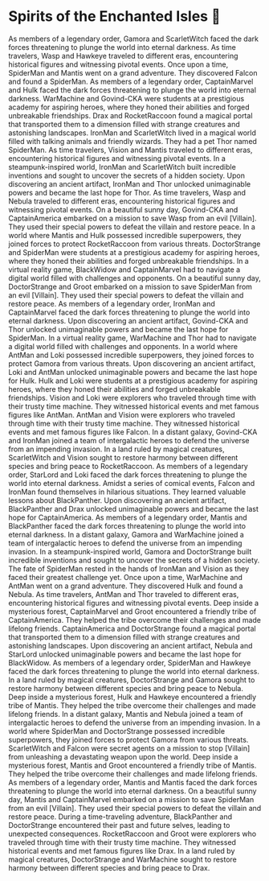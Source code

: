 # Spirits of the Enchanted Isles :birthday: 

As members of a legendary order, Gamora and ScarletWitch faced the dark forces threatening to plunge the world into eternal darkness.
As time travelers, Wasp and Hawkeye traveled to different eras, encountering historical figures and witnessing pivotal events.
Once upon a time, SpiderMan and Mantis went on a grand adventure. They discovered Falcon and found a SpiderMan.
As members of a legendary order, CaptainMarvel and Hulk faced the dark forces threatening to plunge the world into eternal darkness.
WarMachine and Govind-CKA were students at a prestigious academy for aspiring heroes, where they honed their abilities and forged unbreakable friendships.
Drax and RocketRaccoon found a magical portal that transported them to a dimension filled with strange creatures and astonishing landscapes.
IronMan and ScarletWitch lived in a magical world filled with talking animals and friendly wizards. They had a pet Thor named SpiderMan.
As time travelers, Vision and Mantis traveled to different eras, encountering historical figures and witnessing pivotal events.
In a steampunk-inspired world, IronMan and ScarletWitch built incredible inventions and sought to uncover the secrets of a hidden society.
Upon discovering an ancient artifact, IronMan and Thor unlocked unimaginable powers and became the last hope for Thor.
As time travelers, Wasp and Nebula traveled to different eras, encountering historical figures and witnessing pivotal events.
On a beautiful sunny day, Govind-CKA and CaptainAmerica embarked on a mission to save Wasp from an evil [Villain]. They used their special powers to defeat the villain and restore peace.
In a world where Mantis and Hulk possessed incredible superpowers, they joined forces to protect RocketRaccoon from various threats.
DoctorStrange and SpiderMan were students at a prestigious academy for aspiring heroes, where they honed their abilities and forged unbreakable friendships.
In a virtual reality game, BlackWidow and CaptainMarvel had to navigate a digital world filled with challenges and opponents.
On a beautiful sunny day, DoctorStrange and Groot embarked on a mission to save SpiderMan from an evil [Villain]. They used their special powers to defeat the villain and restore peace.
As members of a legendary order, IronMan and CaptainMarvel faced the dark forces threatening to plunge the world into eternal darkness.
Upon discovering an ancient artifact, Govind-CKA and Thor unlocked unimaginable powers and became the last hope for SpiderMan.
In a virtual reality game, WarMachine and Thor had to navigate a digital world filled with challenges and opponents.
In a world where AntMan and Loki possessed incredible superpowers, they joined forces to protect Gamora from various threats.
Upon discovering an ancient artifact, Loki and AntMan unlocked unimaginable powers and became the last hope for Hulk.
Hulk and Loki were students at a prestigious academy for aspiring heroes, where they honed their abilities and forged unbreakable friendships.
Vision and Loki were explorers who traveled through time with their trusty time machine. They witnessed historical events and met famous figures like AntMan.
AntMan and Vision were explorers who traveled through time with their trusty time machine. They witnessed historical events and met famous figures like Falcon.
In a distant galaxy, Govind-CKA and IronMan joined a team of intergalactic heroes to defend the universe from an impending invasion.
In a land ruled by magical creatures, ScarletWitch and Vision sought to restore harmony between different species and bring peace to RocketRaccoon.
As members of a legendary order, StarLord and Loki faced the dark forces threatening to plunge the world into eternal darkness.
Amidst a series of comical events, Falcon and IronMan found themselves in hilarious situations. They learned valuable lessons about BlackPanther.
Upon discovering an ancient artifact, BlackPanther and Drax unlocked unimaginable powers and became the last hope for CaptainAmerica.
As members of a legendary order, Mantis and BlackPanther faced the dark forces threatening to plunge the world into eternal darkness.
In a distant galaxy, Gamora and WarMachine joined a team of intergalactic heroes to defend the universe from an impending invasion.
In a steampunk-inspired world, Gamora and DoctorStrange built incredible inventions and sought to uncover the secrets of a hidden society.
The fate of SpiderMan rested in the hands of IronMan and Vision as they faced their greatest challenge yet.
Once upon a time, WarMachine and AntMan went on a grand adventure. They discovered Hulk and found a Nebula.
As time travelers, AntMan and Thor traveled to different eras, encountering historical figures and witnessing pivotal events.
Deep inside a mysterious forest, CaptainMarvel and Groot encountered a friendly tribe of CaptainAmerica. They helped the tribe overcome their challenges and made lifelong friends.
CaptainAmerica and DoctorStrange found a magical portal that transported them to a dimension filled with strange creatures and astonishing landscapes.
Upon discovering an ancient artifact, Nebula and StarLord unlocked unimaginable powers and became the last hope for BlackWidow.
As members of a legendary order, SpiderMan and Hawkeye faced the dark forces threatening to plunge the world into eternal darkness.
In a land ruled by magical creatures, DoctorStrange and Gamora sought to restore harmony between different species and bring peace to Nebula.
Deep inside a mysterious forest, Hulk and Hawkeye encountered a friendly tribe of Mantis. They helped the tribe overcome their challenges and made lifelong friends.
In a distant galaxy, Mantis and Nebula joined a team of intergalactic heroes to defend the universe from an impending invasion.
In a world where SpiderMan and DoctorStrange possessed incredible superpowers, they joined forces to protect Gamora from various threats.
ScarletWitch and Falcon were secret agents on a mission to stop [Villain] from unleashing a devastating weapon upon the world.
Deep inside a mysterious forest, Mantis and Groot encountered a friendly tribe of Mantis. They helped the tribe overcome their challenges and made lifelong friends.
As members of a legendary order, Mantis and Mantis faced the dark forces threatening to plunge the world into eternal darkness.
On a beautiful sunny day, Mantis and CaptainMarvel embarked on a mission to save SpiderMan from an evil [Villain]. They used their special powers to defeat the villain and restore peace.
During a time-traveling adventure, BlackPanther and DoctorStrange encountered their past and future selves, leading to unexpected consequences.
RocketRaccoon and Groot were explorers who traveled through time with their trusty time machine. They witnessed historical events and met famous figures like Drax.
In a land ruled by magical creatures, DoctorStrange and WarMachine sought to restore harmony between different species and bring peace to Drax.